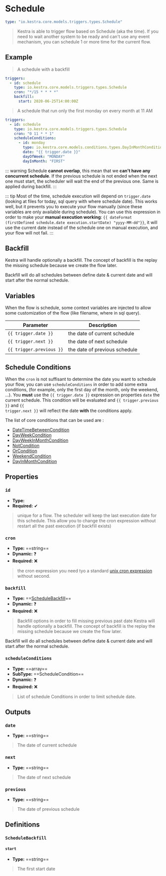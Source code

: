 
# Schedule

```yaml
type: "io.kestra.core.models.triggers.types.Schedule"
```

> Kestra is able to trigger flow based on Schedule (aka the time). If you need to wait another system to be ready and can't use any event mechanism, you can schedule 1 or more time for the current flow.

## Example

> A schedule with a backfill

```yaml
triggers:
  - id: schedule
    type: io.kestra.core.models.triggers.types.Schedule
    cron: "*/15 * * * *"
    backfill:
      start: 2020-06-25T14:00:00Z
```

> A schedule that run only the first monday on every month at 11 AM
>
```yaml
triggers:
  - id: schedule
    type: io.kestra.core.models.triggers.types.Schedule
    cron: "0 11 * * 1"
    scheduleConditions:
      - id: monday
        type: io.kestra.core.models.conditions.types.DayInMonthCondition
        date: "{{ trigger.date }}"
        dayOfWeek: "MONDAY"
        dayInMonth: "FIRST"
```

::: warning
Schedule **cannot overlap**, this mean that we **can't have any concurrent schedule**. If the previous schedule is not ended when the next one must start, the scheduler will wait the end of the previous one. Same is applied during backfill.
:::

::: tip
Most of the time, schedule execution will depend on `trigger.date` (looking at files for today, sql query with where schedule date). This works well, but it prevents you to execute your flow manually (since these variables are only available during schedule).
You can use this expression in order to make your **manual execution working**: <code v-pre>{{ dateFormat (firstDefined schedule.date execution.startDate) "yyyy-MM-dd"}}</code>, it will use the current date instead of the schedule one on manual execution, and your flow will not fail.
:::


## Backfill
Kestra will handle optionally a backfill. The concept of backfill is the replay the missing schedule because we create the flow later.

Backfill will do all schedules between define date & current date and will start after the normal schedule.


## Variables
When the flow is schedule, some context variables are injected to allow some customization of the flow
(like filename, where in sql query).

| Parameter | Description |
| ---------- | ----------- |
|  <code v-pre>{{ trigger.date }}</code> | the date of current schedule
|  <code v-pre>{{ trigger.next }}</code> | the date of next schedule
|  <code v-pre>{{ trigger.previous }}</code> | the date of previous schedule


## Schedule Conditions
When the `cron` is not suffisant to determine the date you want to schedule your flow, you can use `scheduleConditions` in order to add some extra conditions, (for example, only the first day of the month, only the weekend, ...).
You **must** use the <code v-pre>{{ trigger.date }}</code> expression  on properties `date` the current schedule.
This condition will be evaluated and <code v-pre>{{ trigger.previous }}</code> and <code v-pre>{{ trigger.next }}</code> will reflect the date **with** the conditions apply.

The list of core conditions that can be used  are :
 - [DateTimeBetweenCondition](/plugins/core/conditions/io.kestra.core.models.conditions.types.DateTimeBetweenCondition.html)
 - [DayWeekCondition](/plugins/core/conditions/io.kestra.core.models.conditions.types.DayWeekCondition.html)
 - [DayWeekInMonthCondition](/plugins/core/conditions/io.kestra.core.models.conditions.types.DayWeekInMonthCondition.html)
 - [NotCondition](/plugins/core/conditions/io.kestra.core.models.conditions.types.NotCondition.html)
 - [OrCondition](/plugins/core/conditions/io.kestra.core.models.conditions.types.OrCondition.html)
 - [WeekendCondition](/plugins/core/conditions/io.kestra.core.models.conditions.types.WeekendCondition.html)
 - [DayInMonthCondition](/plugins/core/conditions/io.kestra.core.models.conditions.types.DayInMonthCondition.html)


## Properties

### `id`
* **Type:** <Badge vertical="middle" text="String" />
* **Required:** ✔

> unique for a flow. The scheduler will keep the last execution date for this schedule. This allow you to change the cron expression without restart all the past execution (if backfill exists)


### `cron`
* **Type:** ==string==
* **Dynamic:** ❓
* **Required:** ❌
> the cron expression you need tyo
a standard [unix cron expression](https://en.wikipedia.org/wiki/Cron) without second.

### `backfill`
* **Type:** ==[ScheduleBackfill](#schedulebackfill)==
* **Dynamic:** ❓
* **Required:** ❌
> Backfill options in order to fill missing previous past date
Kestra will handle optionally a backfill. The concept of backfill is the replay the missing schedule because we create the flow later.

Backfill will do all schedules between define date & current date and will start after the normal schedule.


### `scheduleConditions`
* **Type:** ==array==
* **SubType:** ==ScheduleCondition==
* **Dynamic:** ❓
* **Required:** ❌
> List of schedule Conditions in order to limit schedule date.



## Outputs
### `date`


* **Type:** ==string==



> The date of current schedule


### `next`


* **Type:** ==string==



> The date of next schedule


### `previous`


* **Type:** ==string==



> The date of previous schedule






## Definitions

### `ScheduleBackfill`

#### `start`


* **Type:** ==string==



> The first start date
